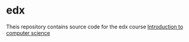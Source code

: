 # edx

Theis repository contains source code for the edx course [Introduction to computer science](https://www.edx.org/course/cs-all-introduction-computer-science-harveymuddx-cs005x)
